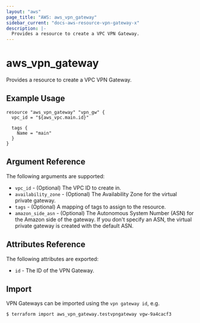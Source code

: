```yaml
---
layout: "aws"
page_title: "AWS: aws_vpn_gateway"
sidebar_current: "docs-aws-resource-vpn-gateway-x"
description: |-
  Provides a resource to create a VPC VPN Gateway.
---
```


# aws_vpn_gateway

Provides a resource to create a VPC VPN Gateway.

## Example Usage

```hcl
resource "aws_vpn_gateway" "vpn_gw" {
  vpc_id = "${aws_vpc.main.id}"

  tags {
    Name = "main"
  }
}
```

## Argument Reference

The following arguments are supported:

* `vpc_id` - (Optional) The VPC ID to create in.
* `availability_zone` - (Optional) The Availability Zone for the virtual private gateway.
* `tags` - (Optional) A mapping of tags to assign to the resource.
* `amazon_side_asn` - (Optional) The Autonomous System Number (ASN) for the Amazon side of the gateway. If you don't specify an ASN, the virtual private gateway is created with the default ASN.

## Attributes Reference

The following attributes are exported:

* `id` - The ID of the VPN Gateway.


## Import

VPN Gateways can be imported using the `vpn gateway id`, e.g.

```
$ terraform import aws_vpn_gateway.testvpngateway vgw-9a4cacf3
```
